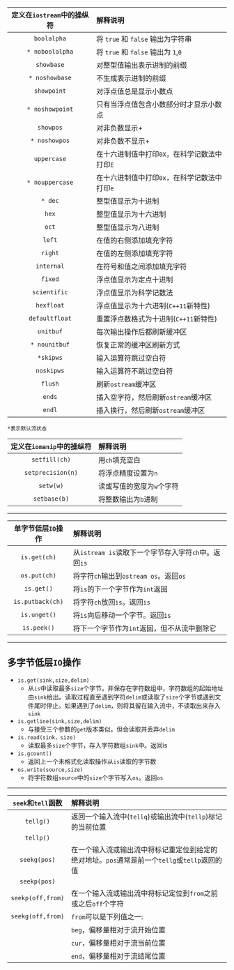 定义在`iostream`中的操纵符|解释说明
|:-:|:-|
`boolalpha`|将 `true` 和 `false` 输出为字符串
`* noboolalpha`|将 `true` 和 `false` 输出为 `1`,`0`
`showbase`|对整型值输出表示进制的前缀
`* noshowbase`|不生成表示进制的前缀
`showpoint`|对浮点值总是显示小数点
`* noshowpoint`| 只有当浮点值包含小数部分时才显示小数点 
`showpos` |对非负数显示+ 
`* noshowpos`| 对非负数不显示+ 
`uppercase`|在十六进制值中打印`0X`，在科学记数法中打印`E` 
`* nouppercase` |在十六进制值中打印`0x`，在科学记数法中打印`e` 
`* dec` |整型值显示为十进制 
`hex`| 整型值显示为十六进制 
`oct`| 整型值显示为八进制 
`left` |在值的右侧添加填充字符 
`right` |在值的左侧添加填充字符 
`internal` |在符号和值之间添加填充字符 
`fixed`|浮点值显示为定点十进制 
`scientific`| 浮点值显示为科学记数法 
`hexfloat`| 浮点值显示为十六进制(`C++11`新特性) 
`defaultfloat` |重置浮点数格式为十进制(`C++11`新特性) 
`unitbuf` |每次输出操作后都刷新缓冲区 
`* nounitbuf` |恢复正常的缓冲区刷新方式 
`*skipws`| 输入运算符跳过空白符 
`noskipws`|输入运算符不跳过空白符 
`flush`|刷新`ostream`缓冲区 
`ends`|插入空字符，然后刷新`ostream`缓冲区 
`endl`|插入换行，然后刷新`ostream`缓冲区 
```
*表示默认流状态
```
定义在`iomanip`中的操纵符|解释说明
|:-:|:-|
 `setfill(ch)`| 用`ch`填充空白 
`setprecision(n)` |将浮点精度设置为`n`
`setw(w)`|读或写值的宽度为`w`个字符 
`setbase(b)`|将整数输出为`b`进制

---

单字节低层`IO`操作|解释说明
|:-:|:-|
`is.get(ch)` |从`istream is`读取下一个字节存入字符`ch`中。返回`is` 
`os.put(ch)`|将字符`ch`输出到`ostream os`。返回`os` 
`is.get()`| 将`is`的下一个字节作为`int`返回 
`is.putback(ch)`| 将字符`ch`放回`is`。返回`is` 
`is.unget()`| 将`is`向后移动一个字节。返回`is` 
`is.peek()`|将下一个字节作为`int`返回，但不从流中删除它

---

## 多字节低层`IO`操作
- `is.get(sink,size,delim)`
    - 从`is`中读取最多`size`个字节，并保存在字符数组中，字符数组的起始地址由`sink`给出。读取过程直至遇到字符`delim`或读取了`size`个字节或遇到文件尾时停止。如果遇到了`delim`，则将其留在输入流中，不读取出来存入`sink`
- `is.getline(sink,size,delim)`
    - 与接受三个参数的`get`版本类似，但会读取并丢弃`delim`
- `is.read(sink，size)`
    - 读取最多`size`个字节，存入字符数组`sink`中。返回is 
- `is.gcount()`
    - 返回上一个未格式化读取操作从`is`读取的字节数
- `os.write(source,size)`
    - 将字符数组`source`中的`size`个字节写入`os`。返回`os`

---

`seek`和`tell`函数|解释说明
|:-:|:-|
`tellg()`| 返回一个输入流中(`tellq`)或输出流中(`tellp`)标记的当前位置
`tellp()`|  
`seekg(pos)` |在一个输入流或输出流中将标记重定位到给定的绝对地址。`pos`通常是前一个`tellg`或`tellp`返回的值
`seekp(pos)`|  
`seekp(off,from)`| 在一个输入流或输出流中将标记定位到`from`之前或之后`off`个字符
`seekg(off,from)`|`from`可以是下列值之一:
||`beg`，偏移量相对于流开始位置
||`cur`，偏移量相对于流当前位置
||`end`，偏移量相对于流结尾位置